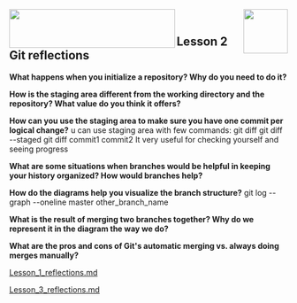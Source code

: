   <img align="right" src="http://media.w3guy.com/wp-content/uploads/2015/02/git.jpg" width="80" height="80"/> 
  <img align="left" src="https://www.kdnuggets.com/wp-content/uploads/udacity-logo.jpg" width="300" height="70"/>
  
   <img align="middle" src=""/>
   <img align="middle" src=""/>

## Lesson 2 Git reflections ##

**What happens when you initialize a repository? Why do you need to do it?**

**How is the staging area different from the working directory and the repository?
What value do you think it offers?** 

**How can you use the staging area to make sure you have one commit per logical change?**
  u can use staging area with few commands:
  git diff 
  git diff --staged
  git diff commit1 commit2
  It very useful for checking yourself and seeing progress 

**What are some situations when branches would be helpful in keeping your history organized? How would branches help?**

**How do the diagrams help you visualize the branch structure?**
  git log --graph --oneline master other_branch_name

**What is the result of merging two branches together? Why do we represent it in the diagram the way we do?**

**What are the pros and cons of Git's automatic merging vs. always doing merges
manually?**

[Lesson_1_reflections.md](lesson_1_reflections.md)

[Lesson_3_reflections.md](lesson_3_reflections.md)


